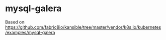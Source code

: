 # mysql-galera

Based on https://github.com/fabric8io/kansible/tree/master/vendor/k8s.io/kubernetes/examples/mysql-galera
